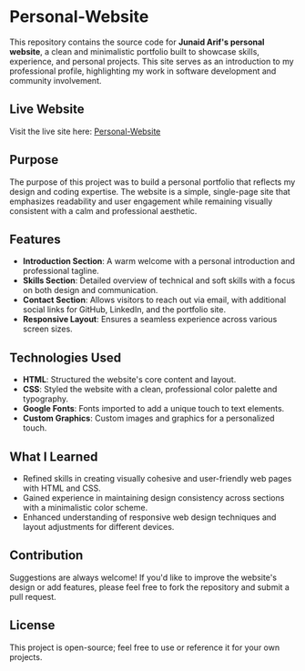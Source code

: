 # Personal-Website

This repository contains the source code for **Junaid Arif's personal website**, a clean and minimalistic portfolio built to showcase skills, experience, and personal projects. This site serves as an introduction to my professional profile, highlighting my work in software development and community involvement.

## Live Website

Visit the live site here: [Personal-Website](https://junaid-mohammad.github.io/Personal-Website/)

## Purpose

The purpose of this project was to build a personal portfolio that reflects my design and coding expertise. The website is a simple, single-page site that emphasizes readability and user engagement while remaining visually consistent with a calm and professional aesthetic.

## Features

- **Introduction Section**: A warm welcome with a personal introduction and professional tagline.
- **Skills Section**: Detailed overview of technical and soft skills with a focus on both design and communication.
- **Contact Section**: Allows visitors to reach out via email, with additional social links for GitHub, LinkedIn, and the portfolio site.
- **Responsive Layout**: Ensures a seamless experience across various screen sizes.

## Technologies Used

- **HTML**: Structured the website's core content and layout.
- **CSS**: Styled the website with a clean, professional color palette and typography.
- **Google Fonts**: Fonts imported to add a unique touch to text elements.
- **Custom Graphics**: Custom images and graphics for a personalized touch.

## What I Learned

- Refined skills in creating visually cohesive and user-friendly web pages with HTML and CSS.
- Gained experience in maintaining design consistency across sections with a minimalistic color scheme.
- Enhanced understanding of responsive web design techniques and layout adjustments for different devices.

## Contribution

Suggestions are always welcome! If you'd like to improve the website's design or add features, please feel free to fork the repository and submit a pull request.

## License

This project is open-source; feel free to use or reference it for your own projects.
